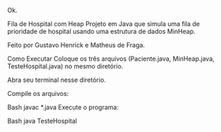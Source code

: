 Ok.

Fila de Hospital com Heap
Projeto em Java que simula uma fila de prioridade de hospital usando uma estrutura de dados MinHeap.

Feito por Gustavo Henrick e Matheus de Fraga.

Como Executar
Coloque os três arquivos (Paciente.java, MinHeap.java, TesteHospital.java) no mesmo diretório.

Abra seu terminal nesse diretório.

Compile os arquivos:

Bash
javac *.java
Execute o programa:

Bash
java TesteHospital